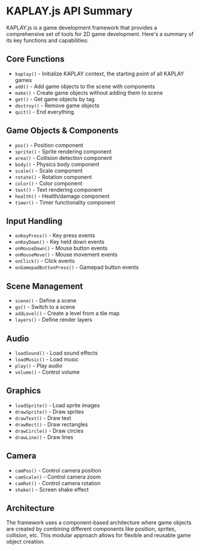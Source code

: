 # KAPLAY.js API Summary

KAPLAY.js is a game development framework that provides a comprehensive set of tools for 2D game development. Here's a summary of its key functions and capabilities:

## Core Functions

- `kaplay()` - Initialize KAPLAY context, the starting point of all KAPLAY games
- `add()` - Add game objects to the scene with components
- `make()` - Create game objects without adding them to scene
- `get()` - Get game objects by tag
- `destroy()` - Remove game objects
- `quit()` - End everything

## Game Objects & Components

- `pos()` - Position component
- `sprite()` - Sprite rendering component
- `area()` - Collision detection component
- `body()` - Physics body component
- `scale()` - Scale component
- `rotate()` - Rotation component
- `color()` - Color component
- `text()` - Text rendering component
- `health()` - Health/damage component
- `timer()` - Timer functionality component

## Input Handling

- `onKeyPress()` - Key press events
- `onKeyDown()` - Key held down events
- `onMouseDown()` - Mouse button events
- `onMouseMove()` - Mouse movement events
- `onClick()` - Click events
- `onGamepadButtonPress()` - Gamepad button events

## Scene Management

- `scene()` - Define a scene
- `go()` - Switch to a scene
- `addLevel()` - Create a level from a tile map
- `layers()` - Define render layers

## Audio

- `loadSound()` - Load sound effects
- `loadMusic()` - Load music
- `play()` - Play audio
- `volume()` - Control volume

## Graphics

- `loadSprite()` - Load sprite images
- `drawSprite()` - Draw sprites
- `drawText()` - Draw text
- `drawRect()` - Draw rectangles
- `drawCircle()` - Draw circles
- `drawLine()` - Draw lines

## Camera

- `camPos()` - Control camera position
- `camScale()` - Control camera zoom
- `camRot()` - Control camera rotation
- `shake()` - Screen shake effect

## Architecture

The framework uses a component-based architecture where game objects are created by combining different components like position, sprites, collision, etc. This modular approach allows for flexible and reusable game object creation.
